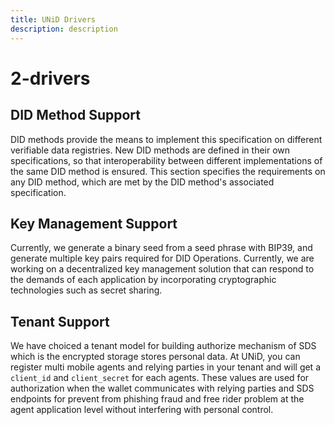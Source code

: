 ```yaml
---
title: UNiD Drivers
description: description
---
```


# 2-drivers

## DID Method Support

DID methods provide the means to implement this specification on different verifiable data registries. New DID methods are defined in their own specifications, so that interoperability between different implementations of the same DID method is ensured. This section specifies the requirements on any DID method, which are met by the DID method's associated specification.

## Key Management Support

Currently, we generate a binary seed from a seed phrase with BIP39, and generate multiple key pairs required for DID Operations. Currently, we are working on a decentralized key management solution that can respond to the demands of each application by incorporating cryptographic technologies such as secret sharing.

## Tenant Support

We have choiced a tenant model for building authorize mechanism of SDS which is the encrypted storage stores personal data. At UNiD, you can register multi mobile agents and relying parties in your tenant and will get a `client_id` and `client_secret` for each agents. These values are used for authorization when the wallet communicates with relying parties and SDS endpoints for prevent from phishing fraud and free rider problem at the agent application level without interfering with personal control.


